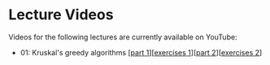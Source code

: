 # Lecture Videos 

Videos for the following lectures are currently available on YouTube:
- 01: Kruskal's greedy algorithms [[part 1](https://youtu.be/AriHQz6x3uY)][[exercises 1](https://youtu.be/tF4vR87fKkE)][[part 2](https://youtu.be/8i2XsxU-VL4)][[exercises 2](https://youtu.be/tF4vR87fKkE)]     
